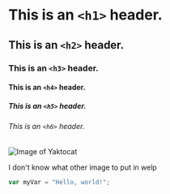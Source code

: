 # This is an `<h1>` header.
## This is an `<h2>` header.
### This is an `<h3>` header.
#### This is an `<h4>` header.
##### This is an `<h5>` header.
###### This is an `<h6>` header.
![Image of Yaktocat](https://octodex.github.com/images/yaktocat.png)

I don't know what other image to put in welp

``` javascript
var myVar = "Hello, world!";
```
